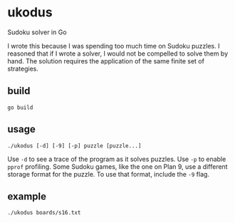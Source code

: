 # ukodus
Sudoku solver in Go

I wrote this because I was spending too much time on Sudoku puzzles.
I reasoned that if I wrote a solver, I would not be compelled to
solve them by hand.  The solution requires the application of the
same finite set of strategies.

## build

`go build`

## usage

`./ukodus [-d] [-9] [-p] puzzle [puzzle...]`

Use `-d` to see a trace of the program as it solves puzzles. Use `-p`
to enable `pprof` profiling. Some Sudoku games, like the one on Plan
9, use a different storage format for the puzzle. To use that format,
include the `-9` flag.

## example

`./ukodus boards/s16.txt`

